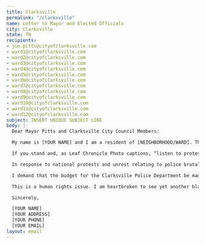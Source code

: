 ```yaml
---
title: Clarksville
permalink: "/clarksville"
name: Letter to Mayor and Elected Officials
city: Clarksville
state: TN
recipients:
- joe.pitts@cityofclarksville.com
- ward1@cityofclarksville.com
- ward2@cityofclarksville.com
- ward3@cityofclarksville.com
- ward4@cityofclarksville.com
- ward5@cityofclarksville.com
- ward6@cityofclarksville.com
- ward7@cityofclarksville.com
- ward8@cityofclarksville.com
- ward9@cityofclarksville.com
- ward10@cityofclarksville.com
- ward11@cityofclarksville.com
- ward12@cityofclarksville.com
subject: INSERT UNIQUE SUBJECT LINE
body: |-
  Dear Mayor Pitts and Clarksville City Council Members:

  My name is [YOUR NAME] and I am a resident of [NEIGHBORHOOD/WARD]. The unjust deaths of George Floyd, Breonna Taylor, and others undeniably call for justice. I am emailing today to demand action.

  If you stand and, as Leaf Chronicle Photo captions, “listen to protesters in the middle of Wilma Rudolph Boulevard on Saturday,” we demand that you recognize and condemn the murder of George Floyd, who did not simply “die in police custody.” Failing to acknowledge his death as a murder only serves to minimize the responsibility that should be assumed by the police.

  In response to national protests and unrest relating to police brutality and racial biases, the Clarksville Police Department has decided to conduct a review of its practices, which articles report you “praised.” I demand that such a review be performed externally rather than internally so as to improve the reliability of the findings of the review. The police killed 1,098 people in 2019. The existing policies do not work. The praise reported in the article is directed towards the CALEA accreditation website. Further research reveals no statistically significant difference between CALEA-accredited departments and non-accredited ones in the total number of complaints received and the number of sustained citizen complaints. That being said, the cities with the highest average number of police killings per 1M in the US (St. Louis and Oklahoma City) also have this accreditation. What significance does CALEA really play in reducing police brutality other than providing a certificate of completion when it is shown not to work?

  I demand that the budget for the Clarksville Police Department be made available immediately and I urge you to consider redistributing funds from the CPD to initiatives relating to community development, COVID-19 relief, Parks and Recreation, and the Clarksville Montgomery County School System. Better investment of resources in these sectors can be used to ameliorate Clarksville’s sense of community and even to address racism explicitly.

  This is a human rights issue. I am heartbroken to see yet another black life lost at the hands of racist officers. They must be held accountable. Your immediate action is necessary. I urge you to do the right thing.

  Sincerely,

  [YOUR NAME]
  [YOUR ADDRESS]
  [YOUR PHONE]
  [YOUR EMAIL]
layout: email
---
```



